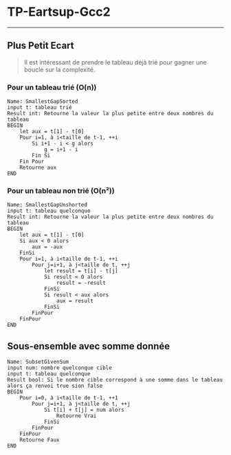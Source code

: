# TP-Eartsup-Gcc2
---
## Plus Petit Ecart
> Il est intéressant de prendre le tableau déjà trié pour gagner une boucle sur la complexité.
### Pour un tableau trié (O(n))
```
Name: SmallestGapSorted
input t: tableau trié
Result int: Retourne la valeur la plus petite entre deux nombres du tableau
BEGIN
    let aux = t[1] - t[0]
    Pour i=1, à i<taille de t-1, ++i
        Si i+1 - i < g alors
            g = i+1 - i
        Fin Si
    Fin Pour
    Retourne aux
END
```
### Pour un tableau non trié (O(n²))
```
Name: SmallestGapUnshorted
input t: tableau quelconque
Result int: Retourne la valeur la plus petite entre deux nombres du tableau
BEGIN
    let aux = t[1] - t[0]
    Si aux < 0 alors
        aux = -aux
    FinSi
    Pour i=1, à i<taille de t-1, ++i
        Pour j=i+1, à j<taille de t, ++j
            let result = t[i] - t[j]
            Si result < 0 alors
                result = -result
            FinSi
            Si result < aux alors
                aux = result
            FinSi
        FinPour
    FinPour
END
```
## Sous-ensemble avec somme donnée
```
Name: SubsetGivenSum
input num: nombre quelconque cible
input t: tableau quelconque
Result bool: Si le nombre cible correspond à une somme dans le tableau alors ça renvoi true sion false
BEGIN
    Pour i=0, à i<taille de t-1, ++1
        Pour j=i+1, à j<taille de t, ++j
            Si t[i] + t[j] = num alors
                Retourne Vrai
            FinSi
        FinPour
    FinPour
    Retourne Faux
END
```
